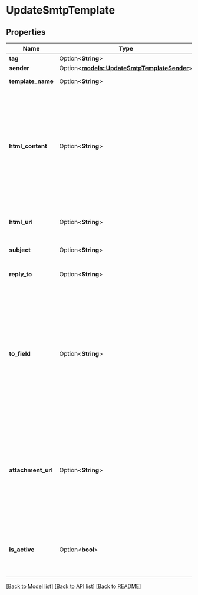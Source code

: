 # UpdateSmtpTemplate

## Properties

Name | Type | Description | Notes
------------ | ------------- | ------------- | -------------
**tag** | Option<**String**> | Tag of the template | [optional]
**sender** | Option<[**models::UpdateSmtpTemplateSender**](updateSmtpTemplate_sender.md)> |  | [optional]
**template_name** | Option<**String**> | Name of the template | [optional]
**html_content** | Option<**String**> | **Required if htmlUrl is empty**. If the template is designed using Drag & Drop editor via HTML content, then the design page will not have Drag & Drop editor access for that template. Body of the message (HTML must have more than 10 characters)  | [optional]
**html_url** | Option<**String**> | **Required if htmlContent is empty**. URL to the body of the email (HTML)  | [optional]
**subject** | Option<**String**> | Subject of the email | [optional]
**reply_to** | Option<**String**> | Email on which campaign recipients will be able to reply to | [optional]
**to_field** | Option<**String**> | To personalize the **To** Field. If you want to include the first name and last name of your recipient, add **{FNAME} {LNAME}**. These contact attributes must already exist in your Brevo account. If input parameter **params** used please use **{{contact.FNAME}} {{contact.LNAME}}** for personalization  | [optional]
**attachment_url** | Option<**String**> | Absolute url of the attachment (**no local file**). Extensions allowed: #### xlsx, xls, ods, docx, docm, doc, csv, pdf, txt, gif, jpg, jpeg, png, tif, tiff, rtf, bmp, cgm, css, shtml, html, htm, zip, xml, ppt, pptx, tar, ez, ics, mobi, msg, pub and eps  | [optional]
**is_active** | Option<**bool**> | Status of the template. isActive = false means template is inactive, isActive = true means template is active | [optional]

[[Back to Model list]](../README.md#documentation-for-models) [[Back to API list]](../README.md#documentation-for-api-endpoints) [[Back to README]](../README.md)


